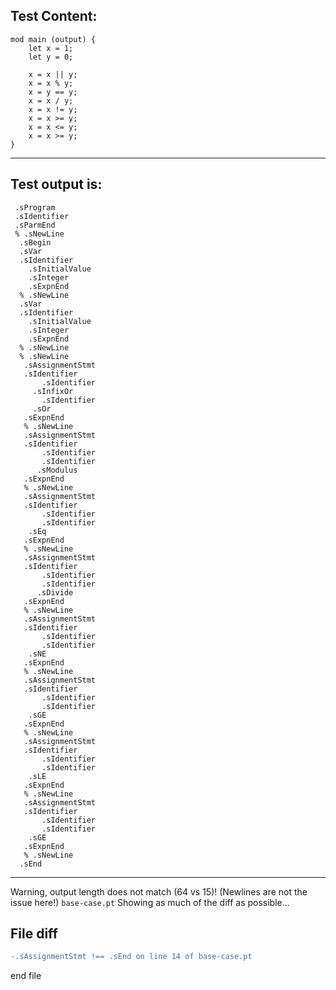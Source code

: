 
Test Content: 
-------------------------
```
mod main (output) {
    let x = 1;
    let y = 0;

    x = x || y;
    x = x % y;
    x = y == y;
    x = x / y;
    x = x != y;
    x = x >= y;
    x = x <= y;
    x = x >= y;
}
```
------------------------
Test output is: 
-------------------------
```
 .sProgram
 .sIdentifier
 .sParmEnd
 % .sNewLine
  .sBegin
  .sVar
  .sIdentifier
    .sInitialValue
    .sInteger
    .sExpnEnd
  % .sNewLine
  .sVar
  .sIdentifier
    .sInitialValue
    .sInteger
    .sExpnEnd
  % .sNewLine
  % .sNewLine
   .sAssignmentStmt
   .sIdentifier
       .sIdentifier
     .sInfixOr
       .sIdentifier
     .sOr
   .sExpnEnd
   % .sNewLine
   .sAssignmentStmt
   .sIdentifier
       .sIdentifier
       .sIdentifier
      .sModulus
   .sExpnEnd
   % .sNewLine
   .sAssignmentStmt
   .sIdentifier
       .sIdentifier
       .sIdentifier
    .sEq
   .sExpnEnd
   % .sNewLine
   .sAssignmentStmt
   .sIdentifier
       .sIdentifier
       .sIdentifier
      .sDivide
   .sExpnEnd
   % .sNewLine
   .sAssignmentStmt
   .sIdentifier
       .sIdentifier
       .sIdentifier
    .sNE
   .sExpnEnd
   % .sNewLine
   .sAssignmentStmt
   .sIdentifier
       .sIdentifier
       .sIdentifier
    .sGE
   .sExpnEnd
   % .sNewLine
   .sAssignmentStmt
   .sIdentifier
       .sIdentifier
       .sIdentifier
    .sLE
   .sExpnEnd
   % .sNewLine
   .sAssignmentStmt
   .sIdentifier
       .sIdentifier
       .sIdentifier
    .sGE
   .sExpnEnd
   % .sNewLine
  .sEnd

```
------------------------
Warning, output length does not match (64 vs 15)!  (Newlines are not the issue here!) `base-case.pt`
Showing as much of the diff as possible...

File diff
-------------------------
```diff
-.sAssignmentStmt !== .sEnd on line 14 of base-case.pt

```
end file
